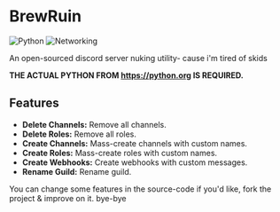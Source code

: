 # BrewRuin
![Python](https://img.shields.io/badge/Language-Python-blue) ![Networking](https://img.shields.io/badge/Expertise-Networking-green)

An open-sourced discord server nuking utility- cause i'm tired of skids

**THE ACTUAL PYTHON FROM https://python.org IS REQUIRED.**

## Features
- **Delete Channels:** Remove all channels.
- **Delete Roles:** Remove all roles.
- **Create Channels:** Mass-create channels with custom names.
- **Create Roles:** Mass-create roles with custom names.
- **Create Webhooks:** Create webhooks with custom messages.
- **Rename Guild:** Rename guild.

You can change some features in the source-code if you'd like, fork the project & improve on it. bye-bye
